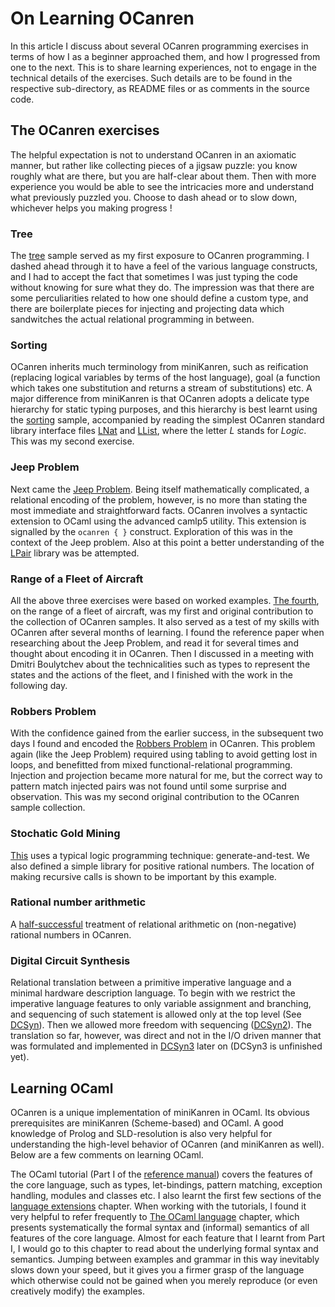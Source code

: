 # On Learning OCanren 

In this article I discuss about several OCanren programming
exercises in terms of how I as a beginner approached them,
and how I progressed from one to the next. This is
to share learning experiences, not to engage in the technical details
of the  exercises. Such details are to be found in the respective sub-directory,
as README files or as comments in the source code.



## The OCanren exercises

The helpful expectation is not to understand OCanren in an axiomatic
manner, but rather like collecting pieces of a jigsaw puzzle: you know
roughly what are there, but you are half-clear about them. Then with more
experience  you would be  able to
see the intricacies more and understand what previously puzzled you.
Choose to dash ahead or to slow down, whichever helps you making progress ! 

### Tree

The [tree](tree) sample served as my first exposure to OCanren programming.
I dashed ahead through it to have a feel of the various language constructs,
and I had to accept the fact that sometimes I was just
typing the code without knowing for sure what they do. The impression was
that there are some perculiarities related to how one should define a custom
type, and there are boilerplate pieces for injecting and projecting data which
sandwitches the actual relational programming in between. 

### Sorting

OCanren inherits much terminology from miniKanren,
such as reification (replacing logical variables by terms of the host language),
goal (a function which takes one substitution and returns a stream of
substitutions) etc. A major difference from miniKanren is that OCanren adopts
a delicate type hierarchy for static typing purposes, and this hierarchy is
best learnt using the [sorting](sorting) sample, accompanied by reading the
simplest OCanren standard library interface files [LNat](https://github.com/JetBrains-Research/OCanren/blob/master/src/std/LNat.mli) and [LList](https://github.com/JetBrains-Research/OCanren/blob/master/src/std/LNat.mli), where the
letter _L_ stands for _Logic_. This was my second exercise.

### Jeep Problem 

Next came the [Jeep Problem](JeepProblem). Being itself mathematically complicated, a relational
encoding of the problem, however, is no more than stating the most immediate
and straightforward facts. OCanren involves a syntactic extension to OCaml
using the advanced camlp5 utility. This extension is signalled by the
`ocanren { }` construct. Exploration of this was in the context of the Jeep
problem. Also at this point a better understanding of the [LPair](https://github.com/JetBrains-Research/OCanren/blob/master/src/std/LPair.mli) library was
be attempted.

### Range of a Fleet of Aircraft

All the above three exercises were based on worked examples. [The fourth](aircraft_fleet), on the range of a fleet of aircraft,
was my first and original contribution to the collection of OCanren samples. It also served as a test of my skills with OCanren after several months of learning. I found the reference paper
when researching about the Jeep Problem, and read it for several times and thought about encoding it in OCanren. Then I discussed in a meeting with Dmitri Boulytchev about the
technicalities such as types to represent the states and the actions of the fleet, and I finished with the work in the following day.


### Robbers Problem

With the confidence gained from the earlier success, in the subsequent two days
I found and encoded the [Robbers Problem](robbers) in OCanren. This problem
again (like the Jeep Problem) required using tabling to avoid getting lost in
loops, and benefitted from mixed functional-relational programming. Injection
and projection became more natural for me, but the correct way to pattern
match injected pairs was not found until some surprise and observation. This
was my second original contribution to the OCanren sample collection.


### Stochatic Gold Mining

[This](Gold_Mining) uses a typical logic programming technique: generate-and-test. We also
defined a simple library for positive rational numbers. The location
of making recursive calls is shown to be important by this example.

### Rational number arithmetic

A [half-successful](ratexpr) treatment of relational arithmetic on (non-negative)
rational numbers in OCanren.

### Digital Circuit Synthesis

Relational translation between a primitive imperative language and a
minimal hardware  description language. To begin with we restrict
the imperative language features to only variable assignment and branching, and
sequencing of such statement is allowed only at the top level (See [DCSyn](DCSyn)). Then we allowed more freedom with sequencing ([DCSyn2](DCSyn2)). The translation so far, however, was direct and not in the I/O driven manner that was
formulated and implemented in [DCSyn3](DCSyn3) later on (DCSyn3 is unfinished yet).

## Learning OCaml

OCanren is a unique implementation of miniKanren in OCaml. Its obvious
prerequisites are miniKanren (Scheme-based) and OCaml. A good knowledge
of Prolog and SLD-resolution is also very helpful for understanding the
high-level behavior of OCanren (and miniKanren as well). Below are
a few comments on learning OCaml.

The OCaml tutorial (Part I of the [reference manual](http://caml.inria.fr/pub/docs/manual-ocaml/)) covers the features of the core language, such as types,
let-bindings, pattern matching, exception handling, modules and classes etc. I
also learnt the first few sections of the [language extensions](http://caml.inria.fr/pub/docs/manual-ocaml/extn.html) chapter. When working with the tutorials,
I found it very helpful to refer frequently to [The OCaml language](http://caml.inria.fr/pub/docs/manual-ocaml/language.html) chapter, which presents systematically
the formal syntax and (informal) semantics of all features of the core
language. Almost for each feature that I learnt from Part I, I would go to this chapter to read about
the underlying formal syntax and semantics. Jumping between examples and grammar in this way inevitably slows down your speed, but it gives you a firmer
grasp of the language which otherwise could not be gained when you merely
reproduce (or even creatively modify) the examples.  
